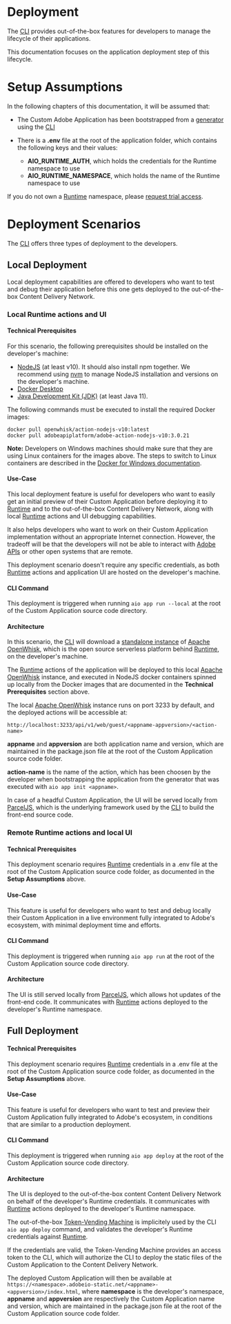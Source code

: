 # Deployment

The [CLI](https://github.com/adobe/aio-cli) provides out-of-the-box features for developers to manage the lifecycle of their  applications.

This documentation focuses on the application deployment step of this lifecycle.

# Setup Assumptions

In the following chapters of this documentation, it will be assumed that:

- The Custom Adobe Application has been bootstrapped from a [generator](https://github.com/adobe/generator-aio-app/) using the [CLI](https://github.com/adobe/aio-cli)
- There is a **.env** file at the root of the application folder, which contains the following keys and their values:

  - **AIO_RUNTIME_AUTH**, which holds the credentials for the Runtime namespace to use
  - **AIO_RUNTIME_NAMESPACE**, which holds the name of the Runtime namespace to use
  
If you do not own a [Runtime](https://github.com/AdobeDocs/adobeio-runtime) namespace, please [request trial access]().

# Deployment Scenarios

The [CLI](https://github.com/adobe/aio-cli) offers three types of deployment to the developers.

## Local Deployment

Local deployment capabilities are offered to developers who want to test and debug their application before this one gets deployed to the out-of-the-box Content Delivery Network.

### Local Runtime actions and UI

#### Technical Prerequisites

For this scenario, the following prerequisites should be installed on the developer's machine:

- [NodeJS](https://nodejs.org/en/download/) (at least v10). It should also install npm together. We recommend using [nvm](https://github.com/nvm-sh/nvm/blob/master/README.md) to manage NodeJS installation and versions on the developer's machine. 
- [Docker Desktop](https://www.docker.com/get-started)
- [Java Development Kit (JDK)](https://www.oracle.com/technetwork/java/javase/overview/index.html) (at least Java 11).

The following commands must be executed to install the required Docker images:

```
docker pull openwhisk/action-nodejs-v10:latest
docker pull adobeapiplatform/adobe-action-nodejs-v10:3.0.21
```

**Note:** Developers on Windows machines should make sure that they are using Linux containers for the images above.
The steps to switch to Linux containers are described in the [Docker for Windows documentation](https://docs.docker.com/docker-for-windows/).

#### Use-Case

This local deployment feature is useful for developers who want to easily get an initial preview of their Custom Application before deploying it to [Runtime](https://github.com/AdobeDocs/adobeio-runtime) and to the out-of-the-box Content Delivery Network, along with local [Runtime](https://github.com/AdobeDocs/adobeio-runtime) actions and UI debugging capabilities.

It also helps developers who want to work on their Custom Application implementation without an appropriate Internet connection. However, the tradeoff will be that the developers will not be able to interact with [Adobe APIs](https://www.adobe.io/apis.html) or other open systems that are remote.

This deployment scenario doesn't require any specific credentials, as both [Runtime](https://github.com/AdobeDocs/adobeio-runtime) actions and application UI are hosted on the developer's machine.

#### CLI Command

This deployment is triggered when running `aio app run --local` at the root of the Custom Application source code directory.

#### Architecture

In this scenario, the [CLI](https://github.com/adobe/aio-cli) will download a [standalone instance](https://github.com/apache/openwhisk/tree/master/core/standalone) of [Apache OpenWhisk](https://openwhisk.apache.org/), which is the open source serverless platform behind [Runtime](https://github.com/AdobeDocs/adobeio-runtime), on the developer's machine.

The [Runtime](https://github.com/AdobeDocs/adobeio-runtime) actions of the application will be deployed to this local [Apache OpenWhisk](https://openwhisk.apache.org/) instance, and executed in NodeJS docker containers spinned up locally from the Docker images that are documented in the **Technical Prerequisites** section above.

The local [Apache OpenWhisk](https://openwhisk.apache.org/) instance runs on port 3233 by default, and the deployed actions will be accessible at:

```
http://localhost:3233/api/v1/web/guest/<appname-appversion>/<action-name>
```

**appname** and **appversion** are both application name and version, which are maintained in the package.json file at the root of the Custom Application source code folder.

**action-name** is the name of the action, which has been choosen by the developer when bootstrapping the application from the generator that was executed with `aio app init <appname>`.

In case of a headful Custom Application, the UI will be served locally from [ParcelJS](https://parceljs.org/cli.html), which is the underlying framework used by the [CLI](https://github.com/adobe/aio-cli) to build the front-end source code.

### Remote Runtime actions and local UI

#### Technical Prerequisites

This deployment scenario requires [Runtime](https://github.com/AdobeDocs/adobeio-runtime) credentials in a .env file at the root of the Custom Application source code folder, as documented in the **Setup Assumptions** above.

#### Use-Case

This feature is useful for developers who want to test and debug locally their Custom Application in a live environment fully integrated to Adobe's ecosystem, with minimal deployment time and efforts. 

#### CLI Command

This deployment is triggered when running `aio app run` at the root of the Custom Application source code directory.

#### Architecture

The UI is still served locally from [ParcelJS](https://parceljs.org/cli.html), which allows hot updates of the front-end code. It communicates with [Runtime](https://github.com/AdobeDocs/adobeio-runtime) actions deployed to the developer's Runtime namespace.

## Full Deployment

#### Technical Prerequisites

This deployment scenario requires [Runtime](https://github.com/AdobeDocs/adobeio-runtime) credentials in a .env file at the root of the Custom Application source code folder, as documented in the **Setup Assumptions** above.

#### Use-Case

This feature is useful for developers who want to test and preview their Custom Application fully integrated to Adobe's ecosystem, in conditions that are similar to a production deployment. 

#### CLI Command

This deployment is triggered when running `aio app deploy` at the root of the Custom Application source code directory.

#### Architecture

The UI is deployed to the out-of-the-box content Content Delivery Network on behalf of the developer's Runtime credentials. It communicates with [Runtime](https://github.com/AdobeDocs/adobeio-runtime) actions deployed to the developer's Runtime namespace.

The out-of-the-box [Token-Vending Machine](https://github.com/adobe/aio-tvm) is implicitely used by the CLI `aio app deploy` command, and validates the developer's Runtime credentials against [Runtime](https://github.com/AdobeDocs/adobeio-runtime).

If the credentials are valid, the Token-Vending Machine provides an access token to the CLI, which will authorize the CLI to deploy the static files of the Custom Application to the Content Delivery Network.

The deployed Custom Application will then be available at `https://<namespace>.adobeio-static.net/<appname>-<appversion>/index.html`, where **namespace** is the developer's namespace, **appname** and **appversion** are respectively the Custom Application name and version, which are maintained in the package.json file at the root of the Custom Application source code folder.
